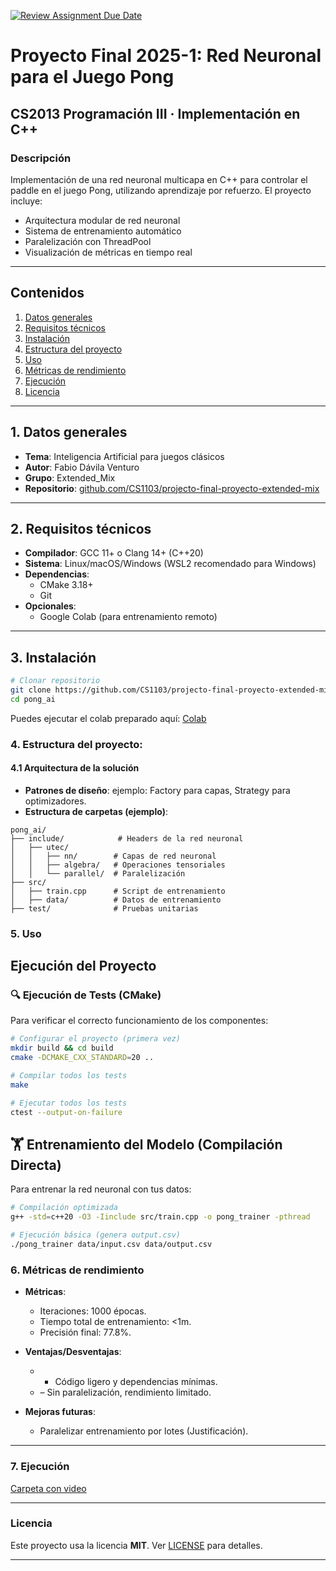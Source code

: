 [![Review Assignment Due Date](https://classroom.github.com/assets/deadline-readme-button-22041afd0340ce965d47ae6ef1cefeee28c7c493a6346c4f15d667ab976d596c.svg)](https://classroom.github.com/a/Lj3YlzJp)
# Proyecto Final 2025-1: Red Neuronal para el Juego Pong
## **CS2013 Programación III** · Implementación en C++

### **Descripción**

Implementación de una red neuronal multicapa en C++ para controlar el paddle en el juego Pong, utilizando aprendizaje por refuerzo. El proyecto incluye:

- Arquitectura modular de red neuronal
- Sistema de entrenamiento automático
- Paralelización con ThreadPool
- Visualización de métricas en tiempo real

---

## Contenidos

1. [Datos generales](#datos-generales)
2. [Requisitos técnicos](#requisitos-técnicos)
3. [Instalación](#instalación)
4. [Estructura del proyecto](#estructura-del-proyecto)
5. [Uso](#uso)
6. [Métricas de rendimiento](#métricas-de-rendimiento)
7. [Ejecución](#ejecución)
8. [Licencia](#licencia)

---

## 1. Datos generales

* **Tema**: Inteligencia Artificial para juegos clásicos
* **Autor**: Fabio Dávila Venturo
* **Grupo**: Extended_Mix
* **Repositorio**: [github.com/CS1103/projecto-final-proyecto-extended-mix](https://github.com/CS1103/projecto-final-proyecto-extended-mix)

---

## 2. Requisitos técnicos

* **Compilador**: GCC 11+ o Clang 14+ (C++20)
* **Sistema**: Linux/macOS/Windows (WSL2 recomendado para Windows)
* **Dependencias**:
  - CMake 3.18+
  - Git
* **Opcionales**:
  - Google Colab (para entrenamiento remoto)

---

## 3. Instalación

```bash
# Clonar repositorio
git clone https://github.com/CS1103/projecto-final-proyecto-extended-mix.git
cd pong_ai
```

Puedes ejecutar el colab preparado aquí: [Colab](https://colab.research.google.com/drive/1hJtEOZoWx7t-dRQduCxFYmsB6dP-RFPB?usp=sharing)

### 4. Estructura del proyecto:
#### 4.1 Arquitectura de la solución

* **Patrones de diseño**: ejemplo: Factory para capas, Strategy para optimizadores.
* **Estructura de carpetas (ejemplo)**:

```
pong_ai/
├── include/            # Headers de la red neuronal
│   ├── utec/
│   │   ├── nn/        # Capas de red neuronal
│   │   ├── algebra/   # Operaciones tensoriales
│   │   └── parallel/  # Paralelización
├── src/
│   ├── train.cpp      # Script de entrenamiento
│   ├── data/          # Datos de entrenamiento
├── test/              # Pruebas unitarias
```

### 5. Uso

## Ejecución del Proyecto

### 🔍 Ejecución de Tests (CMake)

Para verificar el correcto funcionamiento de los componentes:

```bash
# Configurar el proyecto (primera vez)
mkdir build && cd build
cmake -DCMAKE_CXX_STANDARD=20 ..

# Compilar todos los tests
make

# Ejecutar todos los tests
ctest --output-on-failure
```

## 🏋️ Entrenamiento del Modelo (Compilación Directa)
Para entrenar la red neuronal con tus datos:

```bash
# Compilación optimizada
g++ -std=c++20 -O3 -Iinclude src/train.cpp -o pong_trainer -pthread

# Ejecución básica (genera output.csv)
./pong_trainer data/input.csv data/output.csv
```

### 6. Métricas de rendimiento

* **Métricas**:

  * Iteraciones: 1000 épocas.
  * Tiempo total de entrenamiento: <1m.
  * Precisión final: 77.8%.

* **Ventajas/Desventajas**:

  * * Código ligero y dependencias mínimas.
  * – Sin paralelización, rendimiento limitado.
* **Mejoras futuras**:

  * Paralelizar entrenamiento por lotes (Justificación).

---

### 7. Ejecución

[Carpeta con video](https://drive.google.com/drive/folders/1UWoY8vCL8mWKUeR4ZqkaqSRBWfrqJjH4?usp=sharing)

---

### Licencia

Este proyecto usa la licencia **MIT**. Ver [LICENSE](LICENSE) para detalles.

---
